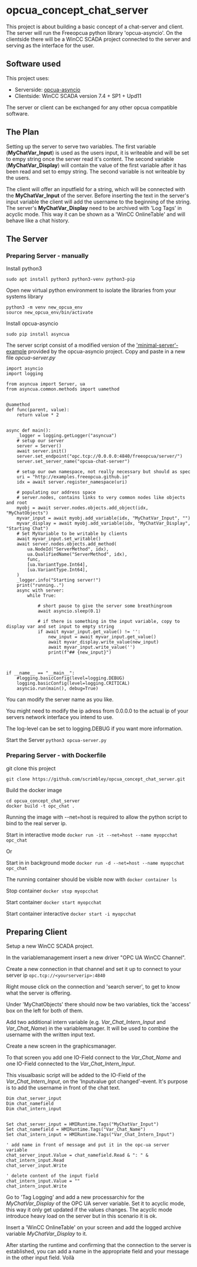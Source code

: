 # opcua_concept_chat_server

This project is about building a basic concept of a chat-server and client. The server will run the Freeopcua python library 'opcua-asyncio'. On the clientside there will be a WinCC SCADA project connected to the server and serving as the interface for the user.

## Software used

This project uses:

- Serverside: [opcua-asyncio](https://github.com/FreeOpcUa/opcua-asyncio)
- Clientside: WinCC SCADA version 7.4 + SP1 + Upd11

The server or client can be exchanged for any other opcua compatible software.

## The Plan

Setting up the server to serve two variables. The first variable (**MyChatVar_Input**) is used as the users input, it is writeable and will be set to empy string once the server read it's content. The second variable (**MyChatVar_Display**) will contain the value of the first variable after it has been read and set to empy string. The second variable is not writeable by the users.

The client will offer an inputfield for a string, which will be connected with the **MyChatVar_Input** of the server. Before inserting the text in the server's input variable the client will add the username to the beginning of the string. The server's **MyChatVar_Display** need to be archived with 'Log Tags' in acyclic mode. This way it can be shown as a 'WinCC OnlineTable' and will behave like a chat history.

## The Server
### Preparing Server - manually


Install python3

`sudo apt install python3 python3-venv python3-pip`

Open new virtual python environment to isolate the libraries from your systems library

```
python3 -m venv new_opcua_env
source new_opcua_env/bin/activate
```

Install opcua-asyncio

`sudo pip install asyncua`

The server script consist of a modified version of the ['minimal-server'-example](https://github.com/FreeOpcUa/opcua-asyncio/blob/master/examples/server-minimal.py) provided by the opcua-asyncio project.
Copy and paste in a new file _opcua-server.py_

```
import asyncio
import logging

from asyncua import Server, ua
from asyncua.common.methods import uamethod


@uamethod
def func(parent, value):
    return value * 2


async def main():
    _logger = logging.getLogger("asyncua")
    # setup our server
    server = Server()
    await server.init()
    server.set_endpoint("opc.tcp://0.0.0.0:4840/freeopcua/server/")
    server.set_server_name("opcua-chat-server")

    # setup our own namespace, not really necessary but should as spec
    uri = "http://examples.freeopcua.github.io"
    idx = await server.register_namespace(uri)

    # populating our address space
    # server.nodes, contains links to very common nodes like objects and root
    myobj = await server.nodes.objects.add_object(idx, "MyChatObjects")
    myvar_input = await myobj.add_variable(idx, "MyChatVar_Input", "")
    myvar_display = await myobj.add_variable(idx, "MyChatVar_Display", "Starting Chat")
    # Set MyVariable to be writable by clients
    await myvar_input.set_writable()
    await server.nodes.objects.add_method(
        ua.NodeId("ServerMethod", idx),
        ua.QualifiedName("ServerMethod", idx),
        func,
        [ua.VariantType.Int64],
        [ua.VariantType.Int64],
    )
    _logger.info("Starting server!")
    print("running..")
    async with server:
        while True:
            
            # short pause to give the server some breathingroom
            await asyncio.sleep(0.1)

            # if there is something in the input variable, copy to display var and set input to empty string
            if await myvar_input.get_value() != '':
                new_input = await myvar_input.get_value()
                await myvar_display.write_value(new_input)
                await myvar_input.write_value('')
                print(f"## {new_input}")



if __name__ == "__main__":
    #logging.basicConfig(level=logging.DEBUG)
    logging.basicConfig(level=logging.CRITICAL)
    asyncio.run(main(), debug=True)
```


You can modify the server name as you like.

You might need to modify the ip adress from 0.0.0.0 to the actual ip of your servers network interface you intend to use.

The log-level can be set to logging.DEBUG if you want more information.

Start the Server
`python3 opcua-server.py`

### Preparing Server - with Dockerfile

git clone this project

`git clone https://github.com/scrimbley/opcua_concept_chat_server.git`

Build the docker image

```
cd opcua_concept_chat_server
docker build -t opc_chat .
```

Running the image with --net=host is required to allow the python script to bind to the real server ip.

Start in interactive mode `docker run -it --net=host --name myopcchat opc_chat`

Or

Start in in background mode `docker run -d --net=host --name myopcchat opc_chat`

The running container should be visible now with `docker container ls`

Stop container `docker stop myopcchat`

Start container `docker start myopcchat`

Start container interactive `docker start -i myopcchat`

## Preparing Client

Setup a new WinCC SCADA project.

In the variablemanagement insert a new driver "OPC UA WinCC Channel".

Create a new connection in that channel and set it up to connect to your server ip
`opc.tcp://<yourserverip>:4840`
    
Right mouse click on the connection and 'search server', to get to know what the server is offering.

Under 'MyChatObjects' there should now be two variables, tick the 'access' box on the left for both of them.

Add two additional intern variable (e.g. _Var_Chat_Intern_Input_ and _Var_Chat_Name_) in the variablemanager. It will be used to combine the username with the written input text.

Create a new screen in the graphicsmanager.

To that screen you add one IO-Field connect to the _Var_Chat_Name_ and one IO-Field connected to the _Var_Chat_Intern_Input_.

This visualbasic script will be added to the IO-Field of the _Var_Chat_Intern_Input_, on the 'Inputvalue got changed'-event. It's purpose is to add the username in front of the chat text.

```
Dim chat_server_input
Dim chat_namefield
Dim chat_intern_input


Set chat_server_input = HMIRuntime.Tags("MyChatVar_Input")
Set chat_namefield = HMIRuntime.Tags("Var_Chat_Name")
Set chat_intern_input = HMIRuntime.Tags("Var_Chat_Intern_Input")

' add name in front of message and put it in the opc-ua server variable
chat_server_input.Value = chat_namefield.Read & ": " & chat_intern_input.Read
chat_server_input.Write

' delete content of the input field
chat_intern_input.Value = ""
chat_intern_input.Write
```

Go to 'Tag Logging' and add a new processarchiv for the _MyChatVar_Display_ of the OPC UA server variable. Set it to acyclic mode, this way it only get updated if the values changes. The acyclic mode introduce heavy load on the server but in this scenario it is ok.

Insert a 'WinCC OnlineTable' on your screen and add the logged archive variable _MyChatVar_Display_ to it.

After starting the runtime and confirming that the connection to the server is established, you can add a name in the appropriate field and your message in the other input field. Voilà
